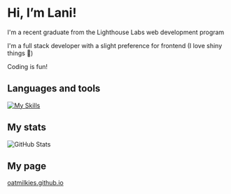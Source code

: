 # Hi, I’m Lani!

I'm a recent graduate from the Lighthouse Labs web development program

I'm a full stack developer with a slight preference for frontend (I love shiny things 🌟)

Coding is fun!

## Languages and tools

[![My Skills](https://skillicons.dev/icons?i=postgres,nodejs,express,js,html,css,react,bootstrap,materialui,ruby,rails)](https://skillicons.dev)

## My stats
![GitHub Stats](https://github-readme-stats.vercel.app/api/top-langs/?username=oatmilkies&theme=solarized-dark&show_icons=true&hide_border=true&layout=compact)

## My page
[oatmilkies.github.io](https://oatmilkies.github.io/)
